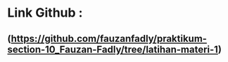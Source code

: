 # Link Github :

## (https://github.com/fauzanfadly/praktikum-section-10_Fauzan-Fadly/tree/latihan-materi-1)
